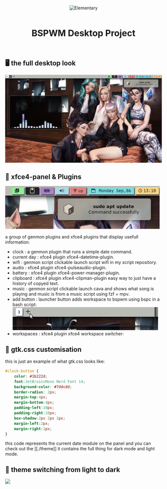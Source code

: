 <div align="center">
    <center align="center">
      <img src="https://github.com/m3ofer/bspwm-project/blob/main/assets/bspwm.png" alt="Elementary" align="center">
    </center>
  <br>
  <h1 align="center"><center>BSPWM Desktop Project</center></h1>
  <br>
</div>

## 🖥️ the full desktop look

![](./assets/bspwm-full.png)
## 🧩 xfce4-panel & Plugins
![](./assets/panel-modules.png)

a group of genmon plugins and xfce4 plugins that display usefull information:
- clock       : a genmon plugin that runs a simple date command.
- current day : xfce4 plugin xfce4-datetime-plugin.
- wifi        : genmon script clickable launch script wifi in my script repository.
- audio       : xfce4 plugin xfce4-pulseaudio-plugin.
- battery     : xfce4 plugin xfce4-power-manager-plugin.
- clipboard   : xfce4 plugin xfce4-clipman-plugin easy way to just have a history of copyed text.
- music       : genmon script clickable launch cava and shows what song is playing and music is from a music script using fzf + mpv.
- add button  : launcher button adds workspace to bspwm using bspc in a bash script:
      ![](./assets/button.gif)
- workspaces  : xfce4 plugin xfce4 workspace switcher:
## 🚧  gtk.css customisation
   this is just an example of what gtk.css looks like:
``` css
#clock-button {
    color: #1b222d;
    font:JetBrainsMono Nerd Font 14;
    background-color: #7ddcdd; 
    border-radius: 2px;
    margin-top:4px;
    margin-bottom:4px;
    padding-left:10px;
    padding-right:10px;
    box-shadow:2px 2px 2px;
    margin-left:2px;
    margin-right:2px;
}
```
this code represents the current date module on the panel and you can check out the [[./theme]] it contains the full thing for dark mode and light mode.
## 🎨 theme switching from light to dark
![](./assets/theme.gif)
   
